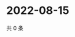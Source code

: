 # 2022-08-15

共 0 条

<!-- BEGIN WEIBO -->
<!-- 最后更新时间 Mon Aug 15 2022 15:15:00 GMT+0800 (China Standard Time) -->

<!-- END WEIBO -->
